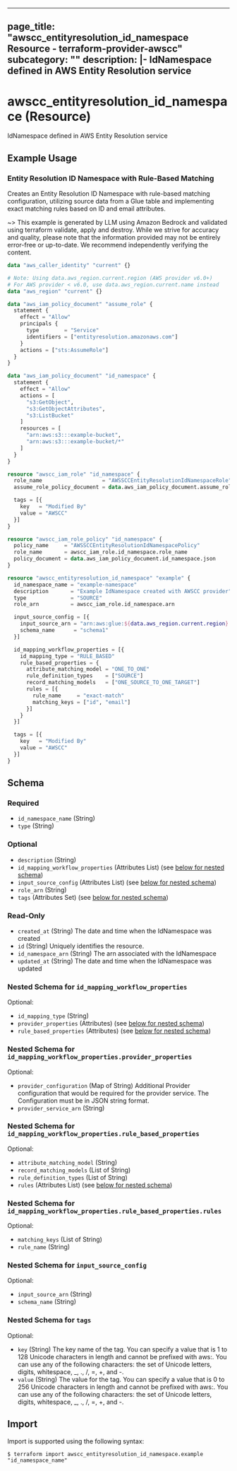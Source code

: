 
---
page_title: "awscc_entityresolution_id_namespace Resource - terraform-provider-awscc"
subcategory: ""
description: |-
  IdNamespace defined in AWS Entity Resolution service
---

# awscc_entityresolution_id_namespace (Resource)

IdNamespace defined in AWS Entity Resolution service

## Example Usage

### Entity Resolution ID Namespace with Rule-Based Matching

Creates an Entity Resolution ID Namespace with rule-based matching configuration, utilizing source data from a Glue table and implementing exact matching rules based on ID and email attributes.

~> This example is generated by LLM using Amazon Bedrock and validated using terraform validate, apply and destroy. While we strive for accuracy and quality, please note that the information provided may not be entirely error-free or up-to-date. We recommend independently verifying the content.

```terraform
data "aws_caller_identity" "current" {}

# Note: Using data.aws_region.current.region (AWS provider v6.0+)
# For AWS provider < v6.0, use data.aws_region.current.name instead
data "aws_region" "current" {}

data "aws_iam_policy_document" "assume_role" {
  statement {
    effect = "Allow"
    principals {
      type        = "Service"
      identifiers = ["entityresolution.amazonaws.com"]
    }
    actions = ["sts:AssumeRole"]
  }
}

data "aws_iam_policy_document" "id_namespace" {
  statement {
    effect = "Allow"
    actions = [
      "s3:GetObject",
      "s3:GetObjectAttributes",
      "s3:ListBucket"
    ]
    resources = [
      "arn:aws:s3:::example-bucket",
      "arn:aws:s3:::example-bucket/*"
    ]
  }
}

resource "awscc_iam_role" "id_namespace" {
  role_name                   = "AWSSCCEntityResolutionIdNamespaceRole"
  assume_role_policy_document = data.aws_iam_policy_document.assume_role.json

  tags = [{
    key   = "Modified By"
    value = "AWSCC"
  }]
}

resource "awscc_iam_role_policy" "id_namespace" {
  policy_name     = "AWSSCCEntityResolutionIdNamespacePolicy"
  role_name       = awscc_iam_role.id_namespace.role_name
  policy_document = data.aws_iam_policy_document.id_namespace.json
}

resource "awscc_entityresolution_id_namespace" "example" {
  id_namespace_name = "example-namespace"
  description       = "Example IdNamespace created with AWSCC provider"
  type              = "SOURCE"
  role_arn          = awscc_iam_role.id_namespace.arn

  input_source_config = [{
    input_source_arn = "arn:aws:glue:${data.aws_region.current.region}:${data.aws_caller_identity.current.account_id}:table/example-database/example-table"
    schema_name      = "schema1"
  }]

  id_mapping_workflow_properties = [{
    id_mapping_type = "RULE_BASED"
    rule_based_properties = {
      attribute_matching_model = "ONE_TO_ONE"
      rule_definition_types    = ["SOURCE"]
      record_matching_models   = ["ONE_SOURCE_TO_ONE_TARGET"]
      rules = [{
        rule_name     = "exact-match"
        matching_keys = ["id", "email"]
      }]
    }
  }]

  tags = [{
    key   = "Modified By"
    value = "AWSCC"
  }]
}
```

<!-- schema generated by tfplugindocs -->
## Schema

### Required

- `id_namespace_name` (String)
- `type` (String)

### Optional

- `description` (String)
- `id_mapping_workflow_properties` (Attributes List) (see [below for nested schema](#nestedatt--id_mapping_workflow_properties))
- `input_source_config` (Attributes List) (see [below for nested schema](#nestedatt--input_source_config))
- `role_arn` (String)
- `tags` (Attributes Set) (see [below for nested schema](#nestedatt--tags))

### Read-Only

- `created_at` (String) The date and time when the IdNamespace was created
- `id` (String) Uniquely identifies the resource.
- `id_namespace_arn` (String) The arn associated with the IdNamespace
- `updated_at` (String) The date and time when the IdNamespace was updated

<a id="nestedatt--id_mapping_workflow_properties"></a>
### Nested Schema for `id_mapping_workflow_properties`

Optional:

- `id_mapping_type` (String)
- `provider_properties` (Attributes) (see [below for nested schema](#nestedatt--id_mapping_workflow_properties--provider_properties))
- `rule_based_properties` (Attributes) (see [below for nested schema](#nestedatt--id_mapping_workflow_properties--rule_based_properties))

<a id="nestedatt--id_mapping_workflow_properties--provider_properties"></a>
### Nested Schema for `id_mapping_workflow_properties.provider_properties`

Optional:

- `provider_configuration` (Map of String) Additional Provider configuration that would be required for the provider service. The Configuration must be in JSON string format.
- `provider_service_arn` (String)


<a id="nestedatt--id_mapping_workflow_properties--rule_based_properties"></a>
### Nested Schema for `id_mapping_workflow_properties.rule_based_properties`

Optional:

- `attribute_matching_model` (String)
- `record_matching_models` (List of String)
- `rule_definition_types` (List of String)
- `rules` (Attributes List) (see [below for nested schema](#nestedatt--id_mapping_workflow_properties--rule_based_properties--rules))

<a id="nestedatt--id_mapping_workflow_properties--rule_based_properties--rules"></a>
### Nested Schema for `id_mapping_workflow_properties.rule_based_properties.rules`

Optional:

- `matching_keys` (List of String)
- `rule_name` (String)




<a id="nestedatt--input_source_config"></a>
### Nested Schema for `input_source_config`

Optional:

- `input_source_arn` (String)
- `schema_name` (String)


<a id="nestedatt--tags"></a>
### Nested Schema for `tags`

Optional:

- `key` (String) The key name of the tag. You can specify a value that is 1 to 128 Unicode characters in length and cannot be prefixed with aws:. You can use any of the following characters: the set of Unicode letters, digits, whitespace, _, ., /, =, +, and -.
- `value` (String) The value for the tag. You can specify a value that is 0 to 256 Unicode characters in length and cannot be prefixed with aws:. You can use any of the following characters: the set of Unicode letters, digits, whitespace, _, ., /, =, +, and -.

## Import

Import is supported using the following syntax:

```shell
$ terraform import awscc_entityresolution_id_namespace.example "id_namespace_name"
```
